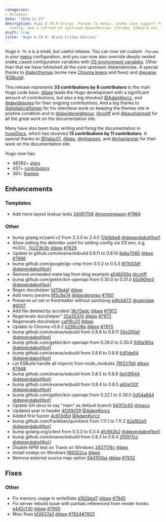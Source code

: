 ```yaml
---
categories:
- Releases
date: "2020-11-27"
description: Hugo 0.79.0 brings .Params to menus, snake_case support for OS environment
  config, and a refresh of upstream dependencies (Chroma, ESBuild etc.).
draft: true
title: 'Hugo 0.79.0: Black Friday Edition'
---
```


Hugo `0.79.0` is a small, but useful release. You can now set custom `.Params` in your [menu](https://gohugo.io/content-management/menus/) configuration, and you can now also override deeply nested snake_cased configuration variables with [OS environment variables](https://gohugo.io/getting-started/configuration/#configure-with-environment-variables). Other than that we have refreshed all the core upstream dependencies. A special thanks to [@alecthomas](https://github.com/alecthomas) (some new [Chroma lexers](https://github.com/alecthomas/chroma/releases/tag/v0.8.2) and fixes) and [@evanw](https://github.com/evanw) ([ESBuild](https://github.com/evanw/esbuild)).

This release represents **33 contributions by 8 contributors** to the main Hugo code base. [@bep](https://github.com/bep) leads the Hugo development with a significant amount of contributions, but also a big shoutout [@AdamKorcz](https://github.com/AdamKorcz), and [@davidejones](https://github.com/davidejones) for their ongoing contributions. And a big thanks to [@digitalcraftsman](https://github.com/digitalcraftsman) for his relentless work on keeping the themes site in pristine condition and to [@davidsneighbour](https://github.com/davidsneighbour), [@coliff](https://github.com/coliff) and [@kaushalmodi](https://github.com/kaushalmodi) for all the great work on the documentation site.

Many have also been busy writing and fixing the documentation in [hugoDocs](https://github.com/gohugoio/hugoDocs), 
which has received **13 contributions by 11 contributors**. A special thanks to [@Valac01](https://github.com/Valac01), [@bep](https://github.com/bep), [@mhansen](https://github.com/mhansen), and [@chanjarster](https://github.com/chanjarster) for their work on the documentation site.

Hugo now has:

* 48392+ [stars](https://github.com/gohugoio/hugo/stargazers)
* 437+ [contributors](https://github.com/gohugoio/hugo/graphs/contributors)
* 361+ [themes](http://themes.gohugo.io/)

## Enhancements

### Templates

* Add more layout lookup tests [34061706](https://github.com/gohugoio/hugo/commit/34061706e6a9631d92ae3d01e0458eee7bc251cc) [@moorereason](https://github.com/moorereason) [#7964](https://github.com/gohugoio/hugo/issues/7964)

### Other

* bump gopkg.in/yaml.v2 from 2.3.0 to 2.4.0 [17e0bbe8](https://github.com/gohugoio/hugo/commit/17e0bbe821b508cea936bcfd5c1c181bdb8ad70d) [@dependabot[bot]](https://github.com/apps/dependabot) 
* Allow setting the delimiter used for setting config via OS env, e.g. HUGO_ [7e223b3b](https://github.com/gohugoio/hugo/commit/7e223b3baaef68d6e6f99e28f162362c81deffba) [@bep](https://github.com/bep) [#7829](https://github.com/gohugoio/hugo/issues/7829)
* Update to github.com/evanw/esbuild 0.8.11 to 0.8.14 [8a6e7060](https://github.com/gohugoio/hugo/commit/8a6e70605350255920100c5c085bb9ea6576d972) [@bep](https://github.com/bep) [#7986](https://github.com/gohugoio/hugo/issues/7986)
* bump github.com/google/go-cmp from 0.5.2 to 0.5.3 [6f7633df](https://github.com/gohugoio/hugo/commit/6f7633df7d2c06e32eac628f9c7809dfee75eeed) [@dependabot[bot]](https://github.com/apps/dependabot) 
* Remove unneeded meta tag from blog example [a546059a](https://github.com/gohugoio/hugo/commit/a546059a9c0b4541f6c9e292f2bb065c1b6115d9) [@coliff](https://github.com/coliff) 
* bump github.com/getkin/kin-openapi from 0.30.0 to 0.31.0 [b5d906e3](https://github.com/gohugoio/hugo/commit/b5d906e31e716328e2c0fbbdbfe6fc5b2ff98886) [@dependabot[bot]](https://github.com/apps/dependabot) 
* Regen docshelper [fd70bdaf](https://github.com/gohugoio/hugo/commit/fd70bdafe7dc5d18c9a2f22c49acc3a8de376e8e) [@bep](https://github.com/bep) 
* Add menu params [8f5c9a74](https://github.com/gohugoio/hugo/commit/8f5c9a747fcebb02bb99f5de272046411eb15370) [@davidejones](https://github.com/davidejones) [#7951](https://github.com/gohugoio/hugo/issues/7951)
* Preserve url set in frontmatter without sanitizing [e4fcb672](https://github.com/gohugoio/hugo/commit/e4fcb672ed8bae21fd9780292b54fea3040dd877) [@satotake](https://github.com/satotake) [#6007](https://github.com/gohugoio/hugo/issues/6007)
* Add file deleted by accident [18c13adc](https://github.com/gohugoio/hugo/commit/18c13adcd46bdff963311fdba9eaa9b5a299106e) [@bep](https://github.com/bep) [#7972](https://github.com/gohugoio/hugo/issues/7972)
* Regenerate docshelper" [20a35374](https://github.com/gohugoio/hugo/commit/20a35374a3c90adb32a90a5f671afb15165210be) [@bep](https://github.com/bep) [#7972](https://github.com/gohugoio/hugo/issues/7972)
* Regenerate docshelper [caf16c20](https://github.com/gohugoio/hugo/commit/caf16c20853947138883f6460682e19733895f52) [@bep](https://github.com/bep) 
* Update to Chroma v0.8.2 [b298c06e](https://github.com/gohugoio/hugo/commit/b298c06e0551e3eba10b39ae5668b7a6a36a08a7) [@bep](https://github.com/bep) [#7970](https://github.com/gohugoio/hugo/issues/7970)
* bump github.com/evanw/esbuild from 0.8.8 to 0.8.11 [55e290af](https://github.com/gohugoio/hugo/commit/55e290af41ad1c92af13679d4a84d64985d41456) [@dependabot[bot]](https://github.com/apps/dependabot) 
* bump github.com/getkin/kin-openapi from 0.26.0 to 0.30.0 [506a190a](https://github.com/gohugoio/hugo/commit/506a190a82cc5564012a1228b4179637b64e58eb) [@dependabot[bot]](https://github.com/apps/dependabot) 
* bump github.com/evanw/esbuild from 0.8.6 to 0.8.8 [fc81de64](https://github.com/gohugoio/hugo/commit/fc81de643934e84bb1e1392f6200559ee0ada9b6) [@dependabot[bot]](https://github.com/apps/dependabot) 
* Let ESBuild handle all imports from node_modules [78f227b6](https://github.com/gohugoio/hugo/commit/78f227b664d86c30fbb25f7a953b7ef8f2dacf13) [@bep](https://github.com/bep) [#7948](https://github.com/gohugoio/hugo/issues/7948)
* bump github.com/evanw/esbuild from 0.8.5 to 0.8.6 [5e03f644](https://github.com/gohugoio/hugo/commit/5e03f644a4507f51bdbcdb42b65ce4e99095374f) [@dependabot[bot]](https://github.com/apps/dependabot) 
* bump github.com/evanw/esbuild from 0.8.4 to 0.8.5 [a92ef20f](https://github.com/gohugoio/hugo/commit/a92ef20ff6e43ba05844539b60782e8190712cdc) [@dependabot[bot]](https://github.com/apps/dependabot) 
* bump github.com/getkin/kin-openapi from 0.22.1 to 0.26.0 [0d54a844](https://github.com/gohugoio/hugo/commit/0d54a844061e808dd5b4ff4874b2e4bd9df4d556) [@dependabot[bot]](https://github.com/apps/dependabot) 
* Update GH docs to say "main" as default branch [943f3c93](https://github.com/gohugoio/hugo/commit/943f3c932f5f67ab52bf8e0636e57751dc9b1891) [@maco](https://github.com/maco) 
* Updated year in header [4f20bf29](https://github.com/gohugoio/hugo/commit/4f20bf29eb246a2e65508175fdd5f25b44e98370) [@AdamKorcz](https://github.com/AdamKorcz) 
* Added first fuzzer [4c613d5d](https://github.com/gohugoio/hugo/commit/4c613d5d5d60b80a262e968ae8a4525eba8619a2) [@AdamKorcz](https://github.com/AdamKorcz) 
* bump github.com/frankban/quicktest from 1.11.1 to 1.11.2 [82a182e5](https://github.com/gohugoio/hugo/commit/82a182e52c4165b4f51d0cc8ef0f21df5d628c69) [@dependabot[bot]](https://github.com/apps/dependabot) 
* bump golang.org/x/text from 0.3.3 to 0.3.4 [dfc662b2](https://github.com/gohugoio/hugo/commit/dfc662b2086430dde96c18ccb6b92bba4f1be428) [@dependabot[bot]](https://github.com/apps/dependabot) 
* bump github.com/evanw/esbuild from 0.8.3 to 0.8.4 [2f0917cc](https://github.com/gohugoio/hugo/commit/2f0917cc014557e201a9348664736d608a7fa131) [@dependabot[bot]](https://github.com/apps/dependabot) 
* Disable NPM test on Travis on Windows [3437174c](https://github.com/gohugoio/hugo/commit/3437174c3a7b96925b82b351ac87530b4fa796a5) [@bep](https://github.com/bep) 
* Install nodejs on Windows [f66302ca](https://github.com/gohugoio/hugo/commit/f66302ca0579171ffd1730eb8f33dd05af3d9a00) [@bep](https://github.com/bep) 
* Remove external source map option [944150ba](https://github.com/gohugoio/hugo/commit/944150bafbbb5c3e807ba3688174e70764dbdc64) [@bep](https://github.com/bep) [#7932](https://github.com/gohugoio/hugo/issues/7932)

## Fixes

### Other

* Fix memory usage in writeStats [d162bbd7](https://github.com/gohugoio/hugo/commit/d162bbd7990b6a523bdadcd10bf60fcb43ecf270) [@bep](https://github.com/bep) [#7945](https://github.com/gohugoio/hugo/issues/7945)
* Fix server rebuild issue with partials referenced from render hooks [e442cf30](https://github.com/gohugoio/hugo/commit/e442cf30a215e33b49ce588a9098147282bd883f) [@bep](https://github.com/bep) [#7990](https://github.com/gohugoio/hugo/issues/7990)
* Misc fixes [bf2837a3](https://github.com/gohugoio/hugo/commit/bf2837a314eaf70135791984a423b0b09f58741d) [@bep](https://github.com/bep) [#7924](https://github.com/gohugoio/hugo/issues/7924)[#7923](https://github.com/gohugoio/hugo/issues/7923)





